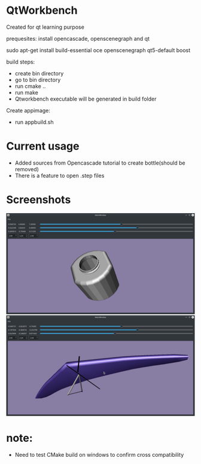 # QtWorkbench

Created for qt learning purpose

prequesites:
install opencascade, openscenegraph and qt

sudo apt-get install build-essential oce openscenegraph qt5-default boost

build steps:

* create bin directory
* go to bin directory
* run cmake ..
* run make
* Qtworkbench executable will be generated in build folder

Create appimage:
* run appbuild.sh


# Current usage

* Added sources from Opencascade tutorial to create bottle(should be removed)
* There is a feature to open .step files

# Screenshots
![Alt text](/screenshots/sample1.png?raw=true "Opencascade Bottle")
![Alt text](/screenshots/sample2.png?raw=true "osg file")
# note:

* Need to test CMake build on windows to confirm cross compatibility

